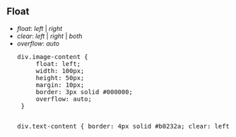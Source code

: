 ## Float

<div>
<ul class="add-css-in-html-without-align">
<li><i>float</i>: <i>left</i> | <i>right</i> </li>
<li><i>clear</i>: <i>left</i> | <i>right</i> | <i>both</i> </li>
<li><i>overflow</i>: <i>auto</i> </li>
</ul>

<ul class="add-css-in-html-without-align">
    <pre>div.image-content {
     float: left;
     width: 100px;
     height: 50px;
     margin: 10px;
     border: 3px solid #000000;
     overflow: auto;
 }
 
 div.text-content {
      border: 4px solid #b0232a;
      clear: left;
 }
</pre>
</ul>
</div>

